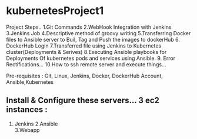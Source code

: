 # kubernetesProject1

Project Steps..
1.Git Commands
2.WebHook Integration with Jenkins
3.Jenkins Job
4.Descriptive method of groovy writing
5.Transferring Docker files to Ansible server to Buil, Tag and Push the images to dockerHub
6. DockerHub Login
7.Transferred file using Jenkins to Kubernetes cluster(Deployments & Serives)
8.Executing Ansible playbooks for Deployments Of kubernetes pods and services using Ansible.
9. Error Rectifications...
10.How to ssh remote server and execute things...

Pre-requisites : Git, Linux, Jenkins, Docker, DockerHub Account, Ansible,Kubernetes


Install & Configure these servers...
3 ec2 instances :
----------------------------------------------
1. Jenkins 
2.Ansible  
3.Webapp
